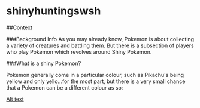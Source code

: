 # shinyhuntingswsh

##Context

###Background Info
As you may already know, Pokemon is about collecting a variety of creatures and battling them. But there is a subsection of players who play Pokemon which revolves around Shiny Pokemon.

###What is a shiny Pokemon?

Pokemon generally come in a particular colour, such as Pikachu's being yellow and only yello...for the most part, but there is a very small chance that a Pokemon can be a different colour as so:





[Alt text]([https://assets.digitalocean.com/articles/alligator/boo.svg](https://archives.bulbagarden.net/media/upload/thumb/5/56/Spr_7p_006.png/400px-Spr_7p_006.png) "a title")
